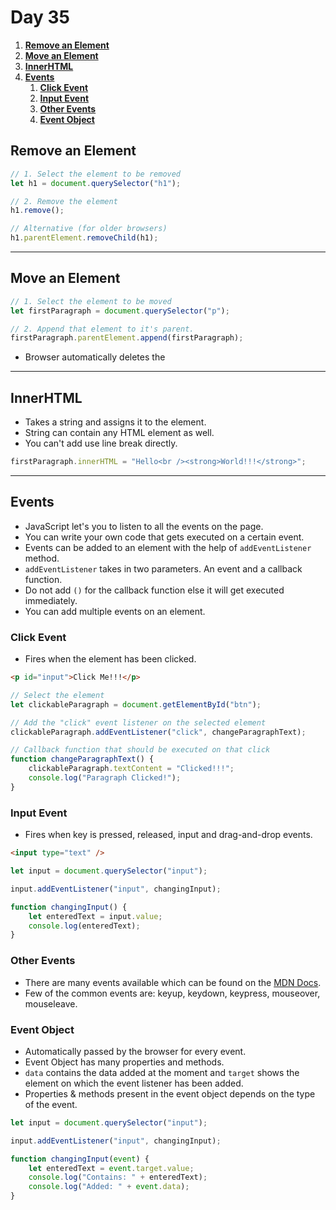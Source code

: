 # **Day 35** <!-- omit in toc -->

1. [**Remove an Element**](#remove-an-element)
2. [**Move an Element**](#move-an-element)
3. [**InnerHTML**](#innerhtml)
4. [**Events**](#events)
   1. [**Click Event**](#click-event)
   2. [**Input Event**](#input-event)
   3. [**Other Events**](#other-events)
   4. [**Event Object**](#event-object)

## **Remove an Element**

```javascript
// 1. Select the element to be removed
let h1 = document.querySelector("h1");

// 2. Remove the element
h1.remove();

// Alternative (for older browsers)
h1.parentElement.removeChild(h1);
```

---

## **Move an Element**

```javascript
// 1. Select the element to be moved
let firstParagraph = document.querySelector("p");

// 2. Append that element to it's parent.
firstParagraph.parentElement.append(firstParagraph);
```

-   Browser automatically deletes the

---

## **InnerHTML**

-   Takes a string and assigns it to the element.
-   String can contain any HTML element as well.
-   You can't add use line break directly.

```javascript
firstParagraph.innerHTML = "Hello<br /><strong>World!!!</strong>";
```

---

## **Events**

-   JavaScript let's you to listen to all the events on the page.
-   You can write your own code that gets executed on a certain event.
-   Events can be added to an element with the help of `addEventListener` method.
-   `addEventListener` takes in two parameters. An event and a callback function.
-   Do not add `()` for the callback function else it will get executed immediately.
-   You can add multiple events on an element.

### **Click Event**

-   Fires when the element has been clicked.

```html
<p id="input">Click Me!!!</p>
```

```javascript
// Select the element
let clickableParagraph = document.getElementById("btn");

// Add the "click" event listener on the selected element
clickableParagraph.addEventListener("click", changeParagraphText);

// Callback function that should be executed on that click
function changeParagraphText() {
    clickableParagraph.textContent = "Clicked!!!";
    console.log("Paragraph Clicked!");
}
```

### **Input Event**

-   Fires when key is pressed, released, input and drag-and-drop events.

```html
<input type="text" />
```

```javascript
let input = document.querySelector("input");

input.addEventListener("input", changingInput);

function changingInput() {
    let enteredText = input.value;
    console.log(enteredText);
}
```

### **Other Events**

-   There are many events available which can be found on the [MDN Docs](https://developer.mozilla.org/en-US/docs/Web/Events#event_listing).
-   Few of the common events are: keyup, keydown, keypress, mouseover, mouseleave.

### **Event Object**

-   Automatically passed by the browser for every event.
-   Event Object has many properties and methods.
-   `data` contains the data added at the moment and `target` shows the element on which the event listener has been added.
-   Properties & methods present in the event object depends on the type of the event.

```javascript
let input = document.querySelector("input");

input.addEventListener("input", changingInput);

function changingInput(event) {
    let enteredText = event.target.value;
    console.log("Contains: " + enteredText);
    console.log("Added: " + event.data);
}
```
